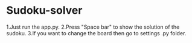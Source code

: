 # Sudoku-solver
1.Just run the app.py.
2.Press "Space bar" to show the solution of the sudoku.
3.If you want to change the board then go to settings .py folder.
